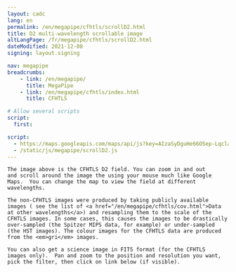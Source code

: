 ```yaml
---
layout: cadc
lang: en
permalink: /en/megapipe/cfhtls/scrollD2.html
title: D2 multi-wavelength scrollable image
altLangPage: /fr/megapipe/cfhtls/scrollD2.html
dateModified: 2021-12-08
signing: layout.signing

nav: megapipe
breadcrumbs:
    - link: /en/megapipe/
      title: MegaPipe
    - link: /en/megapipe/cfhtls/index.html
      title: CFHTLS

# Allow several scripts
script:
  first:

script: 
  - https://maps.googleapis.com/maps/api/js?key=AIzaSyDguHe66O5ep-Lqcla9a44wW_RkhB53KB4&amp;sensor=false
  - /static/js/megapipe/scrollD2.js
---
```


<div id="diag"></div>
<div id="map-canvas"></div>

<p>
  
    The image above is the CFHTLS D2 field. You can zoom in and out
    and scroll around the image the using your mouse much like Google
    Maps.  You can change the map to view the field at different
    wavelengths.
  
  
</p>


<p>
  
    The non-CFHTLS images were produced by taking publicly available
    images ( see the list of <a href="/en/megapipe/cfhtls/cov.html">Data at other wavelengths</a>) and resampling them to the scale of the
    CFHTLS images. In some cases, this causes the images to be drastically
    over-sampled (the Spitzer MIPS data, for example) or under-sampled
    (the HST images). The colour images for the CFHTLS data are produced
    from the <em>gri</em> images.
  
  
</p>

<p>
  
    You can also get a science image in FITS format (for the CFHTLS
    images only).  Pan and zoom to the position and resolution you want,
    pick the filter, then click on link below (if visible).
  
  
  
</p>
<div id="fits"></div>
